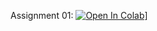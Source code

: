 ﻿Assignment 01:
[![Open In Colab](https://colab.research.google.com/assets/colab-badge.svg)](https://colab.research.google.com/github/poolsar42/ML_advance/blob/master/assignment1_01_Word_Vectors.ipynb)]
